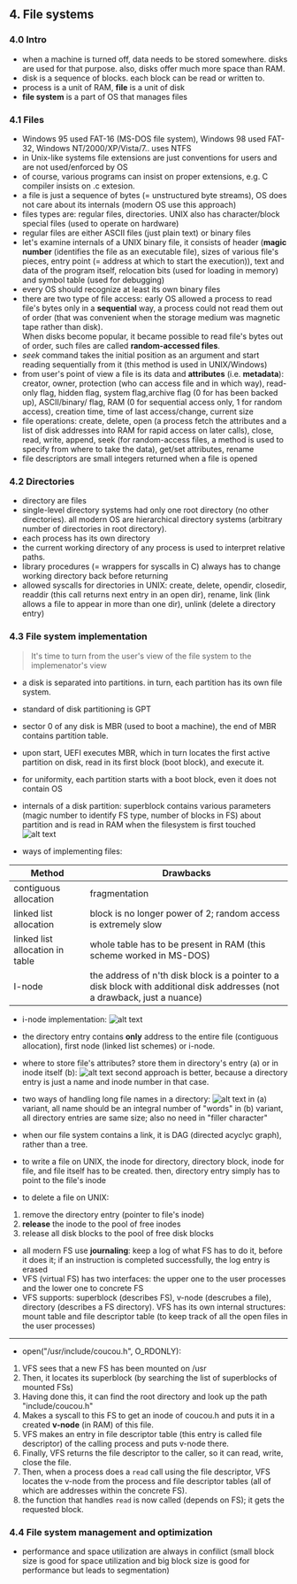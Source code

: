 ## 4. File  systems
### 4.0 Intro

- when a machine is turned off, data needs to be stored somewhere. disks are used for that purpose. also, disks offer much more space than RAM.
- disk is a sequence of blocks. each block can be read or written to.
- process is a unit of RAM, **file** is a unit of disk
- **file system** is a part of OS that manages files

### 4.1 Files
- Windows 95 used FAT-16 (MS-DOS file system), Windows 98 used FAT-32, Windows NT/2000/XP/Vista/7.. uses NTFS
- in Unix-like systems file extensions are just conventions for users and are not used/enforced by OS
- of course, various programs can insist on proper extensions, e.g. C compiler insists on .c extesion.
- a file is just a sequence of bytes (= unstructured byte streams), OS does not care about its internals (modern OS use this approach)
- files types are: regular files, directories. UNIX also has character/block special files (used to operate on hardware)
- regular files are either ASCII files (just plain text) or binary files
- let's examine internals of a UNIX binary file, it consists of header (**magic number** (identifies the file as an executable file), sizes of various file's pieces, entry point (= address at which to start the execution)), text and data of the program itself, relocation bits (used for loading in memory) and symbol table (used for debugging)
- every OS should recognize at least its own binary files
- there are two type of file access: early OS allowed a process to read file's bytes only in a **sequential** way, a process could not read them out of order (that was convenient when the storage medium was magnetic tape rather than disk).  
When disks become popular, it became possible to read file's bytes out of order, such files are called **random-accessed files**.
- *seek* command takes the initial position as an argument and start reading sequentially from it (this method is used in UNIX/Windows)
- from user's point of view a file is its data and **attributes** (i.e. **metadata**): creator, owner, protection (who can access file and in which way), read-only flag, hidden flag, system flag,archive flag (0 for has been backed up), ASCII/binary/ flag, RAM (0 for sequential access only, 1 for random access), creation time, time of last access/change, current size
- file operations: create, delete, open (a process fetch the attributes and a list of disk addresses into RAM for rapid access on later calls), close, read, write, append, seek (for random-access files, a method is used to specify from where to take the data), get/set attributes, rename
- file descriptors are small integers returned when a file is opened

### 4.2 Directories
- directory are files
- single-level directory systems had only one root directory (no other directories). all modern OS are hierarchical directory systems (arbitrary number of directories in root directory).
- each process has its own directory
- the current working directory of any process is used to interpret relative paths.
- library procedures (= wrappers for syscalls in C) always has to change working directory back before returning
- allowed syscalls for directories in UNIX: create, delete, opendir, closedir, readdir (this call returns next entry in an open dir), rename, link (link allows a file to appear in more than one dir), unlink (delete a directory entry)

### 4.3 File system implementation
> It's time to turn from the user's view of the file system to the implemenator's view
- a disk is separated into partitions. in turn, each partition has its own file system.
- standard of disk partitioning is GPT
- sector 0 of any disk is MBR (used to boot a machine), the end of MBR contains partition table.
- upon start, UEFI executes MBR, which in turn locates the first active partition on disk, read in its first block (boot block), and execute it.
- for uniformity, each partition starts with a boot block, even it does not contain OS
- internals of a disk partition: superblock contains various parameters (magic number to identify FS type, number of blocks in FS) about partition and is read in RAM when the filesystem is first touched
![alt text](img/4-9.png "Title")

- ways of implementing files:

| Method  | Drawbacks |
| ------------- | ------------- |
| contiguous allocation  | fragmentation |
| linked list allocation  | block is no longer power of 2; random access is extremely slow  |
| linked list allocation in table  | whole table has to be present in RAM (this scheme worked in MS-DOS)  |
| I-node  | the address of n'th disk block is a pointer to a disk block with additional disk addresses (not a drawback, just a nuance)  |

- i-node implementation:
![alt text](img/4-13.png "Title")

- the directory entry contains **only** address to the entire file (contiguous allocation), first node (linked list schemes) or i-node.
- where to store file's attributes? store them in directory's entry (a) or in inode itself (b):
![alt text](img/4-14.png "Title")
second approach is better, because a directory entry is just a name and inode number in that case.

- two ways of handling long file names in a directory:
![alt text](img/4-15.png "Title")
in (a) variant, all name should be an integral number of "words"
in (b) variant, all directory entries are same size; also no need in "filler character"
- when our file system contains a link, it is DAG (directed acyclyc graph), rather than a tree.
- to write a file on UNIX, the inode for directory, directory block, inode for file, and file itself has to be created. then, directory entry simply has to point to the file's inode
- to delete a file on UNIX:
1. remove the directory entry (pointer to file's inode)
2. **release** the inode to the pool of free inodes
3. release all disk blocks to the pool of free disk blocks
- all modern FS use **journaling**: keep a log of what FS has to do it, before it does it; if an instruction is completed successfully, the log entry is erased
- VFS (virtual FS) has two interfaces: the upper one to the user processes and the lower one to concrete FS
- VFS supports: superblock (describes FS), v-node (descrubes a file), directory (describes a FS directory). VFS has its own internal structures: mount table and file descriptor table (to keep track of all the open files in the user processes)  
----------
- open("/usr/include/coucou.h", O_RDONLY):
1. VFS sees that a new FS has been mounted on /usr
2. Then, it locates its superblock (by searching the list of superblocks of mounted FSs)
3. Having done this, it can find the root directory and look up the path "include/coucou.h"
4. Makes a syscall to this FS to get an inode of coucou.h and puts it in a created **v-node** (in RAM) of this file.
5. VFS makes an entry in file descriptor table (this entry is called file descriptor) of the calling process and puts v-node there.
6. Finally, VFS returns the file descriptor to the caller, so it can read, write, close the file.
7. Then, when a process does a `read` call using the file descriptor, VFS locates the v-node from the process and file descriptor tables (all of which are addresses within the concrete FS).
8. the function that handles `read` is now called (depends on FS); it gets the requested block.    

### 4.4 File system management and optimization
- performance and space utilization are always in  confilict (small block size is good for space utilization and big block size is good for performance but leads to segmentation)
